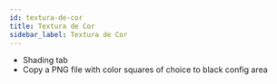 ```yaml
---
id: textura-de-cor
title: Textura de Cor
sidebar_label: Textura de Cor
---
```

- Shading tab
- Copy a PNG file with color squares of choice to black config area
